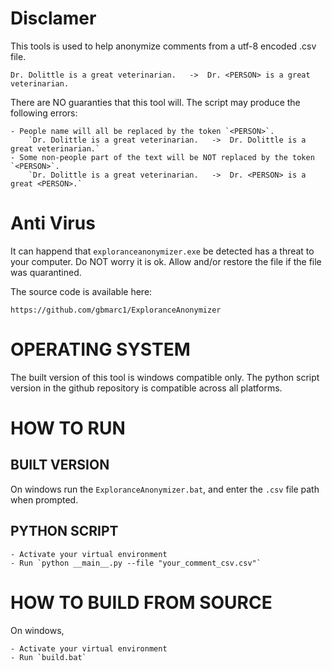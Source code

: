 Disclamer
=========

This tools is used to help anonymize comments from a utf-8 encoded .csv file. 

`Dr. Dolittle is a great veterinarian.   ->  Dr. <PERSON> is a great veterinarian.`

There are NO guaranties that this tool will. The script may produce the following errors:

    - People name will all be replaced by the token `<PERSON>`.
        `Dr. Dolittle is a great veterinarian.   ->  Dr. Dolittle is a great veterinarian.`
    - Some non-people part of the text will be NOT replaced by the token `<PERSON>`.
        `Dr. Dolittle is a great veterinarian.   ->  Dr. <PERSON> is a great <PERSON>.`

Anti Virus
==========
It can happend that `exploranceanonymizer.exe` be detected has a threat to your
computer. Do NOT worry it is ok. Allow and/or restore the file if the file was 
quarantined.

The source code is available here:

`https://github.com/gbmarc1/ExploranceAnonymizer`

OPERATING SYSTEM
================
The built version of this tool is windows compatible only. The python script version in
the github repository is compatible across all platforms.


HOW TO RUN
==========

BUILT VERSION
-------------
On windows run the `ExploranceAnonymizer.bat`, and enter the `.csv` file path when
prompted.

PYTHON SCRIPT
--------------

    - Activate your virtual environment
    - Run `python __main__.py --file "your_comment_csv.csv"`


HOW TO BUILD FROM SOURCE
========================
On windows, 

    - Activate your virtual environment
    - Run `build.bat`






